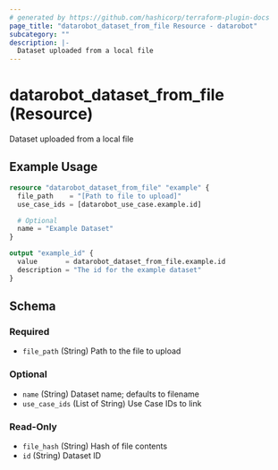 ```yaml
---
# generated by https://github.com/hashicorp/terraform-plugin-docs
page_title: "datarobot_dataset_from_file Resource - datarobot"
subcategory: ""
description: |-
  Dataset uploaded from a local file
---
```


# datarobot_dataset_from_file (Resource)

Dataset uploaded from a local file

## Example Usage

```terraform
resource "datarobot_dataset_from_file" "example" {
  file_path    = "[Path to file to upload]"
  use_case_ids = [datarobot_use_case.example.id]

  # Optional
  name = "Example Dataset"
}

output "example_id" {
  value       = datarobot_dataset_from_file.example.id
  description = "The id for the example dataset"
}
```

<!-- schema generated by tfplugindocs -->
## Schema

### Required

- `file_path` (String) Path to the file to upload

### Optional

- `name` (String) Dataset name; defaults to filename
- `use_case_ids` (List of String) Use Case IDs to link

### Read-Only

- `file_hash` (String) Hash of file contents
- `id` (String) Dataset ID
